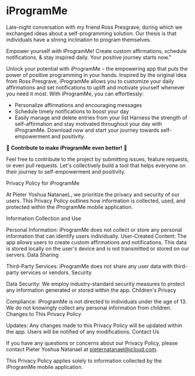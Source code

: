 # iProgramMe
 Late-night conversation with my friend Ross Presgrave, during which we exchanged ideas about a self-programming solution. Our thesis is that individuals have a strong inclination to program themselves.

Empower yourself with iProgramMe! Create custom affirmations, schedule notifications, & stay inspired daily. Your positive journey starts now."

Unlock your potential with iProgramMe – the empowering app that puts the power of positive programming in your hands. Inspired by the original idea from Ross Presgrave, iProgramMe allows you to customize your daily affirmations and set notifications to uplift and motivate yourself whenever you need it most.
With iProgramMe, you can effortlessly:
* Personalize affirmations and encouraging messages
* Schedule timely notifications to boost your day
* Easily manage and delete entries from your list
Harness the strength of self-affirmation and stay motivated throughout your day with iProgramMe. Download now and start your journey towards self-empowerment and positivity.

🚀 **Contribute to make iProgramMe even better!** 🚀

Feel free to contribute to the project by submitting issues, feature requests, or even pull requests. Let's collectively build a tool that helps everyone on their journey to self-empowerment and positivity.


Privacy Policy for iProgramMe

At Pieter Yoshua NatanaeL, we prioritize the privacy and security of our users. This Privacy Policy outlines how information is collected, used, and protected within the iProgramMe mobile application.

Information Collection and Use

Personal Information: iProgramMe does not collect or store any personal information that can identify users individually.
User-Created Content: The app allows users to create custom affirmations and notifications. This data is stored locally on the user's device and is not transmitted or stored on our servers.
Data Sharing

Third-Party Services: iProgramMe does not share any user data with third-party services or vendors.
Security

Data Security: We employ industry-standard security measures to protect any information generated or stored within the app.
Children's Privacy

Compliance: iProgramMe is not directed to individuals under the age of 13. We do not knowingly collect any personal information from children.
Changes to This Privacy Policy

Updates: Any changes made to this Privacy Policy will be updated within the app. Users will be notified of any modifications.
Contact Us

If you have any questions or concerns about our Privacy Policy, please contact Pieter Yoshua Natanael at pieternatanael@icloud.com.

This Privacy Policy applies solely to information collected by the iProgramMe mobile application.


